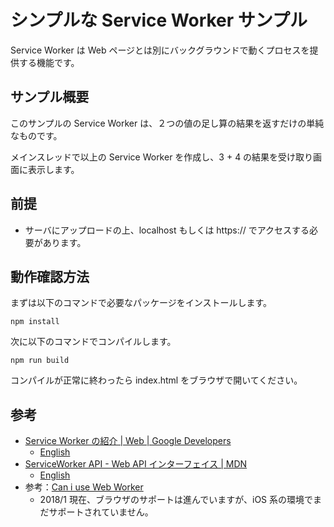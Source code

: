 # シンプルな Service Worker サンプル

Service Worker は Web ページとは別にバックグラウンドで動くプロセスを提供する機能です。

## サンプル概要

このサンプルの Service Worker は、２つの値の足し算の結果を返すだけの単純なものです。

メインスレッドで以上の Service Worker を作成し、3 + 4 の結果を受け取り画面に表示します。

## 前提

 * サーバにアップロードの上、localhost もしくは https:// でアクセスする必要があります。

## 動作確認方法

まずは以下のコマンドで必要なパッケージをインストールします。

    npm install

次に以下のコマンドでコンパイルします。

    npm run build

コンパイルが正常に終わったら index.html をブラウザで開いてください。

## 参考

 * [Service Worker の紹介 | Web | Google Developers](https://developers.google.com/web/fundamentals/primers/service-workers/?hl=ja)
   * [English](https://developers.google.com/web/fundamentals/primers/service-workers/)
 * [ServiceWorker API - Web API インターフェイス | MDN](https://developer.mozilla.org/ja/docs/Web/API/ServiceWorker_API)
   * [English](https://developer.mozilla.org/en-US/docs/Web/API/Service_Worker_API)
 * 参考：[Can i use Web Worker](https://caniuse.com/#search=Service%20Worker)
   * 2018/1 現在、ブラウザのサポートは進んでいますが、iOS 系の環境でまだサポートされていません。